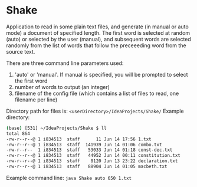# Shake

Application to read in some plain text files, and generate (in manual or auto mode) a document of specified length. The first word is selected
at random (auto) or selected by the user (manual), and subsequent words are selected randomly from the list of words that follow the preceeeding word
from the source text. 

There are three command line parameters used:
1. 'auto' or 'manual'. If manual is specified,  you will be prompted to select the first word
2. number of words to output (an integer)
3. filename of the config file (which contains a list of files to read, one filename per line)

Directory path for files is: `<userDirectory>/IdeaProjects/Shake/`
Example directory:
```bash
(base) [531] ~/IdeaProjects/Shake $ ll
total 864
-rw-r--r--@ 1 i834513  staff      11 Jun 14 17:56 1.txt
-rw-r--r--@ 1 i834513  staff  141939 Jun 14 01:06 combo.txt
-rw-r--r--  1 i834513  staff   53033 Jun 14 01:18 const-dec.txt
-rw-r--r--@ 1 i834513  staff   44952 Jun 14 00:11 constitution.txt
-rw-r--r--@ 1 i834513  staff    8120 Jun 13 23:22 declaration.txt
-rw-r--r--@ 1 i834513  staff   88904 Jun 14 01:05 macbeth.txt
```

Example command line: `java Shake auto 650 1.txt`
